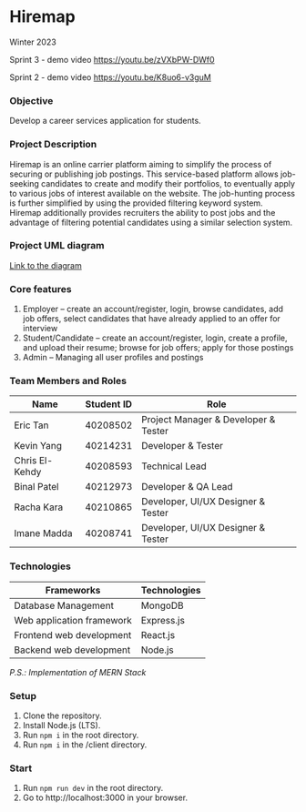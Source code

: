 # Hiremap

Winter 2023

Sprint 3 - demo video
https://youtu.be/zVXbPW-DWf0

Sprint 2 - demo video
https://youtu.be/K8uo6-v3guM

### Objective

Develop a career services application for students.

### Project Description

Hiremap is an online carrier platform aiming to simplify the process of securing or publishing job postings. This service-based platform allows job-seeking candidates to create and modify their portfolios, to eventually apply to various jobs of interest available on the website. The job-hunting process is further simplified by using the provided filtering keyword system. Hiremap additionally provides recruiters the ability to post jobs and the advantage of filtering potential candidates using a similar selection system.

### Project UML diagram

[Link to the diagram](https://www.yworks.com/yed-live/?file=https://gist.githubusercontent.com/kevinyang4/b6a428720aef2fac5955517b1415878b/raw/adf6a9507adbe47324c6739b97dc34418e70097d/Hiremap)

### Core features

1.	Employer – create an account/register, login, browse candidates, add job offers, select candidates that have already applied to an offer for interview 
2.	Student/Candidate – create an account/register, login, create a profile, and upload their resume; browse for job offers; apply for those postings 
3.	Admin – Managing all user profiles and postings

### Team Members and Roles

| Name | Student ID | Role |
| ------------- | ------------- | -----------|
| Eric Tan  | 40208502 | Project Manager & Developer & Tester |
| Kevin Yang | 40214231 | Developer & Tester |
| Chris El-Kehdy | 40208593 | Technical Lead |
| Binal Patel | 40212973 | Developer & QA Lead |
| Racha Kara | 40210865 | Developer, UI/UX Designer & Tester |
| Imane Madda | 40208741 | Developer, UI/UX Designer & Tester |
 
### Technologies

| Frameworks | Technologies |
| ---- | ---- |
| Database Management | MongoDB |
| Web application framework | Express.js |
| Frontend web development | React.js |
| Backend web development | Node.js |

_P.S.: Implementation of MERN Stack_

### Setup

1. Clone the repository.
2. Install Node.js (LTS).
3. Run `npm i` in the root directory.
4. Run `npm i` in the /client directory.

### Start

1. Run `npm run dev` in the root directory.
2. Go to http://localhost:3000 in your browser.
 
